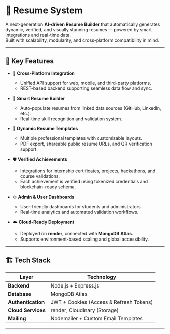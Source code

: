 # 🧠 Resume System

A next-generation **AI-driven Resume Builder** that automatically generates dynamic, verified, and visually stunning resumes — powered by smart integrations and real-time data.  
Built with scalability, modularity, and cross-platform compatibility in mind.

---

## 🚀 Key Features

- 🧩 **Cross-Platform Integration**
  - Unified API support for web, mobile, and third-party platforms.
  - REST-based backend supporting seamless data flow and sync.

- 🧠 **Smart Resume Builder**
  - Auto-populate resumes from linked data sources (GitHub, LinkedIn, etc.).
  - Real-time skill recognition and validation system.

- 🧾 **Dynamic Resume Templates**
  - Multiple professional templates with customizable layouts.
  - PDF export, shareable public resume URLs, and QR verification support.

- 🛡️ **Verified Achievements**
  - Integrations for internship certificates, projects, hackathons, and course validations.
  - Each achievement is verified using tokenized credentials and blockchain-ready schema.

- ⚙️ **Admin & User Dashboards**
  - User-friendly dashboards for students and administrators.
  - Real-time analytics and automated validation workflows.

- ☁️ **Cloud-Ready Deployment**
  - Deployed on **render**, connected with **MongoDB Atlas**.
  - Supports environment-based scaling and global accessibility.

---

## 🏗️ Tech Stack

| Layer | Technology |
|-------|-------------|
| **Backend** | Node.js + Express.js |
| **Database** | MongoDB Atlas |
| **Authentication** | JWT + Cookies (Access & Refresh Tokens) |
| **Cloud Services** | render, Cloudinary (Storage) |
| **Mailing** | Nodemailer + Custom Email Templates |

---


